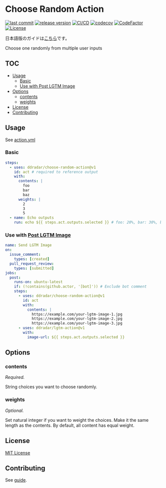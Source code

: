 # Choose Random Action

[![last commit](https://img.shields.io/github/last-commit/ddradar/choose-random-action "last commit")](https://github.com/ddradar/choose-random-action/commits/master)
[![release version](https://img.shields.io/github/v/release/ddradar/choose-random-action?sort=semver "release version")](https://github.com/ddradar/choose-random-action/releases)
[![CI/CD](https://github.com/ddradar/choose-random-action/workflows/CI/CD/badge.svg)](https://github.com/ddradar/choose-random-action/actions?query=workflow%3ACI%2FCD)
[![codecov](https://codecov.io/gh/ddradar/choose-random-action/branch/master/graph/badge.svg)](https://codecov.io/gh/ddradar/choose-random-action)
[![CodeFactor](https://www.codefactor.io/repository/github/ddradar/choose-random-action/badge)](https://www.codefactor.io/repository/github/ddradar/choose-random-action)
[![License](https://img.shields.io/github/license/ddradar/choose-random-action)](LICENSE)

日本語版のガイドは[こちら](./README-ja.md)です。

Choose one randomly from multiple user inputs

## TOC

- [Usage](#usage)
  - [Basic](#basic)
  - [Use with Post LGTM Image](#use-with-post-lgtm-image)
- [Options](#options)
  - [contents](#contents)
  - [weights](#weights)
- [License](#license)
- [Contributing](#contributing)

## Usage

See [action.yml](./action.yml)

### Basic

```yaml
steps:
  - uses: ddradar/choose-random-action@v1
    id: act # required to reference output
    with:
      contents: |
        foo
        bar
        baz
      weights: |
        2
        3
        5
  - name: Echo outputs
    run: echo ${{ steps.act.outputs.selected }} # foo: 20%, bar: 30%, baz: 50%
```

### Use with [Post LGTM Image](https://github.com/ddradar/lgtm-action)

```yaml
name: Send LGTM Image
on:
  issue_comment:
    types: [created]
  pull_request_review:
    types: [submitted]
jobs:
  post:
    runs-on: ubuntu-latest
    if: (!contains(github.actor, '[bot]')) # Exclude bot comment
    steps:
      - uses: ddradar/choose-random-action@v1
        id: act
        with:
          contents: |
            https://example.com/your-lgtm-image-1.jpg
            https://example.com/your-lgtm-image-2.jpg
            https://example.com/your-lgtm-image-3.jpg
      - uses: ddradar/lgtm-action@v1
        with:
          image-url: ${{ steps.act.outputs.selected }}
```

## Options

### contents

*Required.*

String choices you want to choose randomly.

### weights

*Optional.*

Set natural integer if you want to weight the choices.
Make it the same length as the contents.
By default, all content has equal weight.

## License

[MIT License](LICENSE)

## Contributing

See [guide](./CONTRIBUTING.md).
